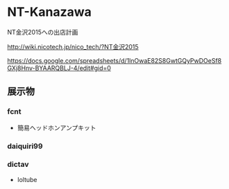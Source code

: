 # NT-Kanazawa
NT金沢2015への出店計画


http://wiki.nicotech.jp/nico_tech/?NT金沢2015

https://docs.google.com/spreadsheets/d/1lnOwaE82S8GwtGQyPwDOeSf8GXj8Hnv-BYAARQBLJ-4/edit#gid=0


## 展示物

### fcnt

* 簡易ヘッドホンアンプキット

### daiquiri99

### dictav

* loltube
